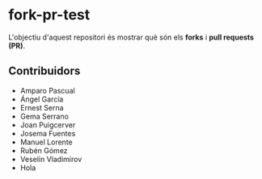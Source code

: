 # fork-pr-test
L'objectiu d'aquest repositori és mostrar què són
els __forks__ i __pull requests (PR)__.

## Contribuidors
- Amparo Pascual
- Ángel García
- Ernest Serna
- Gema Serrano
- Joan Puigcerver
- Josema Fuentes
- Manuel Lorente
- Rubén Gómez
- Veselin Vladimirov
- Hola
